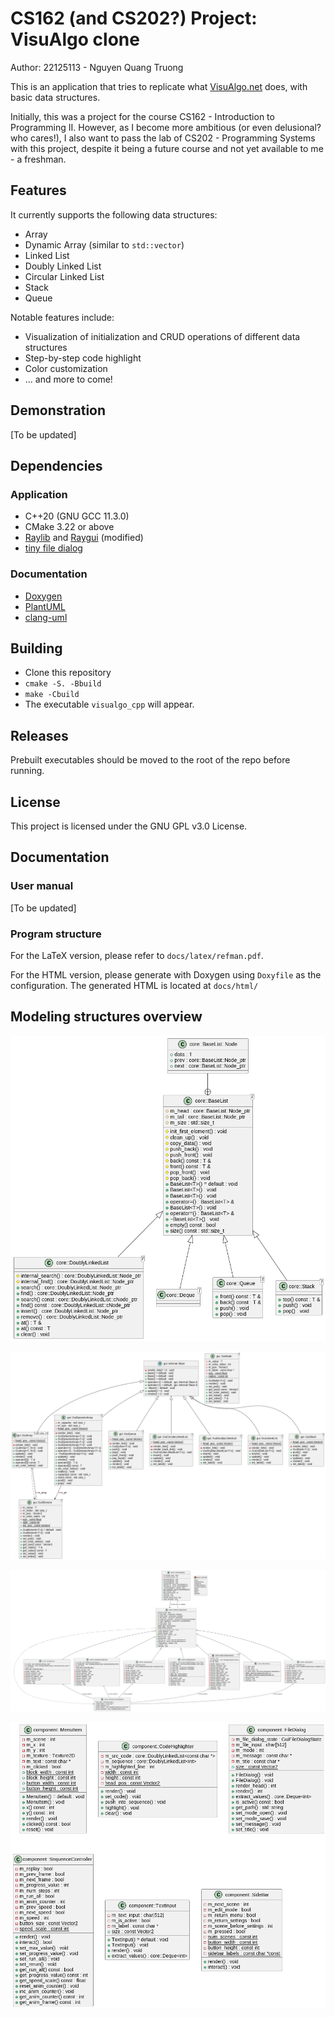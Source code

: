 # CS162 (and CS202?) Project: VisuAlgo clone

Author: 22125113 - Nguyen Quang Truong

This is an application that tries to replicate what [VisuAlgo.net](https://visualgo.net)
does, with basic data structures.

Initially, this was a project for the course CS162 - Introduction to Programming
II. However, as I become more ambitious (or even delusional? who cares!), I also
want to pass the lab of CS202 - Programming Systems with this project, despite
it being a future course and not yet available to me - a freshman.

## Features

It currently supports the following data structures:
- Array
- Dynamic Array (similar to `std::vector`)
- Linked List
- Doubly Linked List
- Circular Linked List
- Stack
- Queue

Notable features include:
- Visualization of initialization and CRUD operations of different data structures
- Step-by-step code highlight
- Color customization
- ... and more to come!

## Demonstration

[To be updated]

## Dependencies

### Application

- C++20 (GNU GCC 11.3.0)
- CMake 3.22 or above
- [Raylib](https://github.com/raysan5/raylib) and [Raygui](https://github.com/raysan5/raygui)
(modified)
- [tiny file dialog](https://sourceforge.net/projects/tinyfiledialogs/)

### Documentation

- [Doxygen](https://www.doxygen.nl/)
- [PlantUML](https://plantuml.com/)
- [clang-uml](https://github.com/bkryza/clang-uml)

## Building

- Clone this repository
- `cmake -S. -Bbuild`
- `make -Cbuild`
- The executable `visualgo_cpp` will appear.

## Releases

Prebuilt executables should be moved to the root of the repo before running.

## License

This project is licensed under the GNU GPL v3.0 License.

## Documentation

### User manual

[To be updated]

### Program structure

For the LaTeX version, please refer to `docs/latex/refman.pdf`.

For the HTML version, please generate with Doxygen using `Doxyfile` as the
configuration. The generated HTML is located at `docs/html/`

## Modeling structures overview

![core](docs/diagrams/core.png)

![gui](docs/diagrams/gui.png)

![scene](docs/diagrams/scene.png)

![component](docs/diagrams/component.png)

